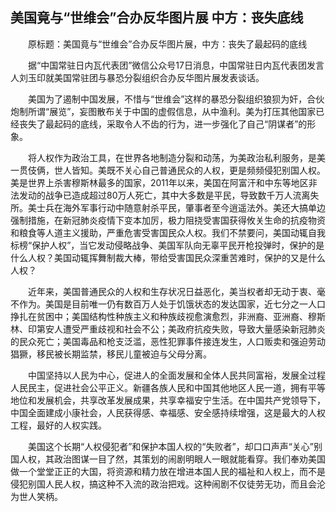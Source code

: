 ## 美国竟与“世维会”合办反华图片展 中方：丧失底线
　　原标题：美国竟与“世维会”合办反华图片展，中方：丧失了最起码的底线

　　据“中国常驻日内瓦代表团”微信公众号17日消息，中国常驻日内瓦代表团发言人刘玉印就美国常驻团与暴恐分裂组织合办反华图片展发表谈话。

　　美国为了遏制中国发展，不惜与“世维会”这样的暴恐分裂组织狼狈为奸，合伙炮制所谓“展览”，妄图散布关于中国的虚假信息，从中渔利。美为打压其他国家已经丧失了最起码的底线，采取令人不齿的行为，进一步强化了自己“阴谋者”的形象。

　　将人权作为政治工具，在世界各地制造分裂和动荡，为美政治私利服务，是美一贯伎俩，世人皆知。美既不关心自己普通民众的人权，更是频频侵犯别国人权。美是世界上杀害穆斯林最多的国家，2011年以来，美国在阿富汗和中东等地区非法发动的战争已造成超过80万人死亡，其中大多数是平民，导致数千万人流离失所。美士兵在海外军事行动中随意射杀平民，肇事者至今逍遥法外。美还大搞单边强制措施，在新冠肺炎疫情下变本加厉，极力阻挠受害国获得攸关生命的抗疫物资和粮食等人道主义援助，严重危害受害国民众人权。我们不禁要问，美国动辄自我标榜“保护人权”，当它发动侵略战争、美国军队向无辜平民开枪投弹时，保护的是什么人权？美国动辄挥舞制裁大棒，带给受害国民众深重苦难时，保护的又是什么人权？

　　近年来，美国普通民众的人权和生存状况日益恶化，美当权者却无动于衷、毫不作为。美国是目前唯一仍有数百万人处于饥饿状态的发达国家，近七分之一人口挣扎在贫困中；美国结构性种族主义和种族歧视愈演愈烈，非洲裔、亚洲裔、穆斯林、印第安人遭受严重歧视和社会不公；美政府抗疫失败，导致大量感染新冠肺炎的民众死亡；美国毒品和枪支泛滥，恶性犯罪事件接连发生，人口贩卖和强迫劳动猖獗，移民被长期监禁，移民儿童被迫与父母分离。

　　中国坚持以人民为中心，促进人的全面发展和全体人民共同富裕，发展全过程人民民主，促进社会公平正义。新疆各族人民和中国其他地区人民一道，拥有平等地位和发展机会，共享改革发展成果，共享幸福安宁生活。在中国共产党领导下，中国全面建成小康社会，人民获得感、幸福感、安全感持续增强，这是最大的人权工程，最好的人权实践。

　　美国这个长期“人权侵犯者”和保护本国人权的“失败者”，却口口声声“关心”别国人权，其政治图谋一目了然，其策划的闹剧明眼人一眼就能看穿。我们奉劝美国做一个堂堂正正的大国，将资源和精力放在增进本国人民的福祉和人权上，而不是侵犯别国人民人权，搞这种不入流的政治把戏。这种闹剧不仅徒劳无功，而且会沦为世人笑柄。

